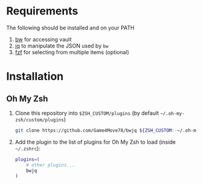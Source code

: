 # Requirements

The following should be installed and on your PATH

1. [bw](https://github.com/bitwarden/cli) for accessing vault
2. [jq](https://github.com/stedolan/jq) to manipulate the JSON used by `bw`
3. [fzf](https://github.com/junegunn/fzf) for selecting from multiple items (optional)

# Installation

## Oh My Zsh

1. Clone this repository into `$ZSH_CUSTOM/plugins` (by default `~/.oh-my-zsh/custom/plugins`)

    ```sh
    git clone https://github.com/Game4Move78/bwjq ${ZSH_CUSTOM:-~/.oh-my-zsh/custom}/plugins/bwjq
    ```

2. Add the plugin to the list of plugins for Oh My Zsh to load (inside `~/.zshrc`):

    ```sh
    plugins=( 
        # other plugins...
        bwjq
    )
    ```
